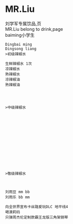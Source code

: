 # MR.Liu
刘学军专属饮品,页  </br>
MR.Liu belong to drink,page </br>
baiming小学生

    Dingbai ming
    Dingsong liang
    >初级辣椒水

    生鲜辣椒水 1次
    凉辣椒水
    熟辣椒水
    凉辣椒油
    熟辣椒油




    >中级辣椒水














    >敬级辣椒水
    


    刘雨豆 mm bb
    刘雨乐 bb mm
    
    向全世界宣布卡丝路爱玩DLC 地平线4
    喝澳莉码
    只弹周杰伦定制款霸王龙版三角架钢琴
